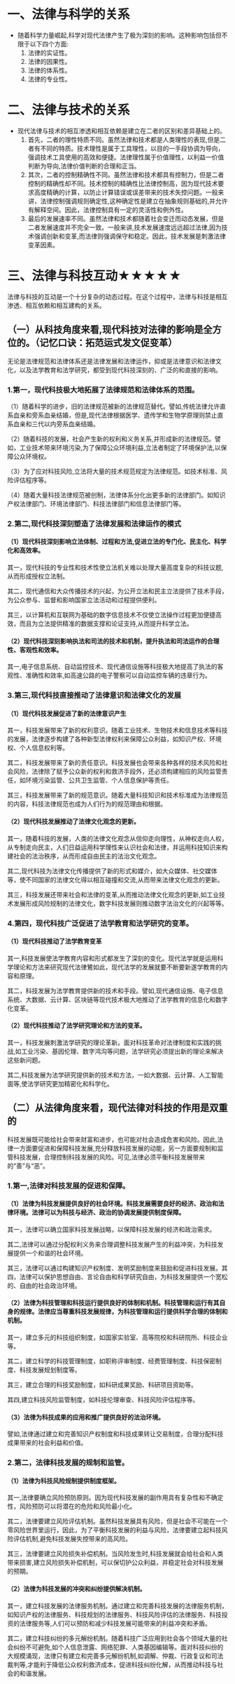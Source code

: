# 一、法律与科学的关系
- 随着科学力量崛起,科学对现代法律产生了极为深刻的影响。这种影响包括但不限于以下四个方面:
	1. 法律的实证性。
	2. 法律的因果性。
	3. 法律的体系性。
	4. 法律的专业性。
# 二、法律与技术的关系
- 现代法律与技术的相互渗透和相互依赖是建立在二者的区别和差异基础上的。
	1. 首先，二者的理性特质不同。虽然法律和技术都是人类理性的表现,但是二者有不同的特质。技术理性是属于工具理性，以目的一手段协调为导向，强调技术工具使用的高效和便捷。法律理性属于价值理性，以利益一价值判断为导向,法律价值判断的合理和正当。
	2. 其次，二者的控制精确性不同。虽然法律和技术都具有控制力，但是二者控制的精确性却不同。技术控制的精确性比法律控制高，因为现代技术要求高度精确的计算，以防止计算错误或误差带来的技术失控问题。一般来讲，法律控制强调规则确定性,这种确定性是建立在抽象规则基础的,并允许有解释空间。因此，法律控制具有一定的灵活性和例外性。
	3. 最后的发展速率不同。虽然法律和技术都随着社会变迁而动态发展，但是二者发展速度并不完全一致。一般来讲,技术发展速度远远超过法律,因为技术强调创新和变革,而法律则强调保守和稳定。因此，技术发展是刺激法律变革因素。
# 三、法律与科技互动★★★★★
法律与科技的互动是一个十分复杂的动态过程。在这个过程中，法律与科技是相互渗透、相互依赖和相互建构的关系。
## （一）从科技角度来看,现代科技对法律的影响是全方位的。（记忆口诀：拓范运式发文促变革）
无论是法律规范和法律体系还是法律发展和法律运作，抑或是法律意识和法律文化，以及法学教育和法学研究，都受到现代科技深刻的、广泛的和直接的影响。
### 1.第一，现代科技极大地拓展了法律规范和法律体系的范围。
（1）随着科学的进步，旧的法律规范被新的法律规范替代。譬如,传统法律允许直系血亲和旁系血亲结婚，但是,现代法律根据医学、遗传学和生物学原理则禁止直系血亲和三代以内旁系血亲结婚。

（2）随着科技的发展，社会产生新的权利和义务关系,并形成新的法律规范。譬如，工业技术带来环境污染,为了保障公众环境利益,立法者制定了环境保护法,以保障公众环境权。

（3）为了应对科技风险,立法将大量的技术规范规定为法律规范。如技术标准、风险评估程序等。

（4）随着大量科技法律规范被创制，法律体系分化出更多新的法律部门。如知识产权法律部门、环境法律部门、科技法律部门和信息法律部门等。
### 2.第二,现代科技深刻塑造了法律发展和法律运作的模式
#### （1）现代科技深刻影响立法体制、过程和方法,促进立法的专门化、民主化、科学化和高效率。
其一，现代科技的专业性和技术性使立法机关难以处理大量高度复杂的科技议题,从而形成授权立法制。

其二，现代通信和大众传播技术的兴起，为公开立法和民主立法提供了技术手段，为公众参与、监督和影响国家立法活动和过程提供便利。

其三，以计算机和互联网为基础的数字信息技术不仅使立法操作过程更加便捷高效，而且为立法提供精准的数据支撑和论证支持,从而提升科学立法。
#### （2）现代科技深刻影响执法和司法的技术和机制，提升执法和司法运作的合理性、客观性和效率。
其一,电子信息系统、自动监控技术、现代通信设施等科技极大地提高了执法的客观性、准确性和效率,如高速公路的电子警察可以自动监控车辆的违章行为。
### 3.第三,现代科技直接推动了法律意识和法律文化的发展
#### （1）现代科技发展促进了新的法律意识产生
其一，科技发展带来了新的权利意识。随着工业技术、生物技术和信息技术等科技的发展，法律逐步构建了各种新型法律权利来保障公众利益，如知识产权、环境权、个人信息权利等。

其二，科技发展带来了新的责任意识。科技发展也会带来各种各样的技术风险和社会风险，法律除了赋予公众新的权利和救济手段外，还必须构建相应的风险监管责任，如环境污染监管、公共卫生监管、个人信息保护等责任。

其三，科技发展带来了新的规范意识。随着大量科技知识和技术标准成为法律规范的内容，科技法律规范也成为人们行为的规范理由和根据。
#### （2）现代科技发展推动了法律文化观念的更新。
其一，随着科技的发展，人类的法律文化观念从信仰走向理性，从神权走向人权，从专制走向民主，人们日益运用科学理性来认识社会和法律，并运用科技知识来构建社会的法治秩序，从而形成自由民主的法治文化观念。

其二,现代科技为法律文化传播提供了新的形式和媒介，如大众媒体、社交媒体等，使不同国家的法律文化得以相互碰撞和交流,从而带来法律文化观念的更新。

其三，科技发展还带来社会和法律的变革,从而推动法律文化观念的更新,如工业技术发展形成风险规制的法律文化，数字科技发展则推动数字法治文化的兴起等等。
### 4.第四，现代科技广泛促进了法学教育和法学研究的变革。
#### （1）现代科技推动了法学教育变革
其一,科技发展使法学教育内容和形式都发生了深刻的变化。现代法学就是运用科学理论和方法来研究现代法律鷺如此，现代法学的发展就要不断要新遂学教育的内容和原理。

其二，科技发展为法学教育提供新的技术和手段。譬如,现代通信设施、电子信息系统、大数据、云计算、区块链等现代技术极大地推动了法学教育的信息化和数字化变革。
#### （2）现代科技推动了法学研究理论和方法的变革。
其一，科技发展刺激法学研究的理论革新。面对科技革命对法律制度和实践的挑战,如工业污染、基因伦理、数字鸿沟等问题，法学研究必须提出新的理论来解决这些新问题。

其二,科技发展为法学研究提供新的技术和方法，一如大数据、云计算、人工智能面等,使法学研究更加精密化和科学化。
## （二）从法律角度来看，现代法律对科技的作用是双重的
科技发展既可能给社会带来财富和进步，也可能对社会造成危害和风险。因此,法律一方面要促进和保障科技发展,充分释放科技发展的动能，另一方面要规制和监管科技发展，合理控制科技发展的风险。可见,法律必须平衡科技发展带来的“善”与“恶”。
### 1.第一,法律对科技发展的促进和保障。
#### （1）法律为科技发展提供良好的社会环境。科技发展需要良好的经济、政治和法律环境。法律可以为科技与经济、政治的协调发展提供制度保障。
其一，法律可以确立国家科技发展战略，以保障科技发展的经济和政治需求。

其二,法律可以通过分配权利义务来合理调整科技发展产生的利益冲突，为科技发展提供一个和谐的社会环境。

其三，法律可以通过构建知识产权制度、发明奖励制度来鼓励和促进科技发展。其四，法律可以保护思想自由、言论自由和科学研究自由，为科技发展提供一个宽松的、自由的社会政治环境。
#### （2）法律为科技管理和科技运行提供良好的体制和机制。科技管理和运行有其自身的规律。法律应当尊重科技发展规律，为科技管理和运行提供科学合理的体制和机制。
其一，建立多元的科技组织制度，如国家实验室、高等院校和科研院所、科技企业等。

其二，建立科学的科技管理制度，如职称评审制度、经费管理制度、科技保密制度、科技发展规划制度等。

其三，建立合理的科技奖励制度，如科研成果奖励、科研项目资助等。

其四,建立科技风险监管制度，如科技伦理审查、科技风险评估程序等。
#### （3）法律为科技成果的应用和推广提供良好的法治环境。
譬如,法律通过建立和完善知识产权制度和科技成果转让交易制度，合理分配科技成果带来的社会利益和价值。
### 2.第二，法律科技发展的规制和监管。
#### （1）法律为科技风险规制提供制度框架。
其一,法律要确立风险预防原则。因为现代科技发展的副作用具有复杂性和不确定性，风险预防可以将潜在的危险和风险最小化。

其二，法律要建立风险评估机制。虽然科技发展具有风险，但是社会不可能在一个零风险世界里运行，因此，为了平衡科技发展的利益与风险，法律要建立起科技风险评估机制,避免科技发展失控带来的高风险。

其三，法律要建立风险损失补偿机制。当风险发生时,科技发展就会给社会和人类带来损害,建立风险损失补偿机制，可以保切护公众利益，并稳定社会对科技发展的预期。
#### （2）法律为科技发展的冲突和纠纷提供解决机制。
其一，建立科技发展的法律服务机制。通过建立和完善科技发展的法律服务机制，如知识产权的法律服务、科技规划的法律服务、科技风险评估的法律服务、科技投资的法律服务等,人们可以预防和减少科技发展可能带来的利益冲突和矛盾。

其二，建立科技纠纷的多元解纷机制。随着科技广泛应用到社会各个领域大量的社会纠纷不可避免,如个人信息泄露、网络犯罪、人类基因编辑等。面对科技纠纷的大规模涌现，法律只有建立和完善多元解纷机制,如调解、仲裁、行政复议和司法裁判等,才能利于降低公众权利救济成本，促进科技纠纷化解，从而推动科技与社会的和谐发展。